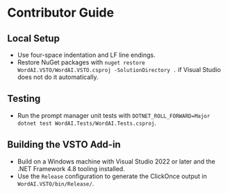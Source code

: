 # Contributor Guide

## Local Setup

- Use four-space indentation and LF line endings.
- Restore NuGet packages with `nuget restore WordAI.VSTO/WordAI.VSTO.csproj -SolutionDirectory .` if Visual Studio does not do it automatically.

## Testing

- Run the prompt manager unit tests with `DOTNET_ROLL_FORWARD=Major dotnet test WordAI.Tests/WordAI.Tests.csproj`.

## Building the VSTO Add-in

- Build on a Windows machine with Visual Studio 2022 or later and the .NET Framework 4.8 tooling installed.
- Use the `Release` configuration to generate the ClickOnce output in `WordAI.VSTO/bin/Release/`.

